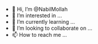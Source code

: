 - 👋 Hi, I’m @NabilMollah
- 👀 I’m interested in ...
- 🌱 I’m currently learning ...
- 💞️ I’m looking to collaborate on ...
- 📫 How to reach me ...

<!---
NabilMollah/NabilMollah is a ✨ special ✨ repository because its `README.md` (this file) appears on your GitHub profile.
You can click the Preview link to take a look at your changes.
--->

